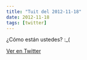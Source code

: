 ```yaml
---
title: "Tuit del 2012-11-18"
date: 2012-11-18
tags: [twitter]
---
```


¿Cómo están ustedes? :_(



[Ver en Twitter](https://twitter.com/i/web/status/270100484096937984)
